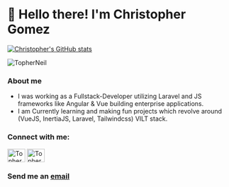 <h1 align="left">👋 Hello there! I'm Christopher Gomez</h1>

[![Christopher's GitHub stats](https://github-readme-stats.vercel.app/api?username=TopherNeil&theme=cobalt&show_icons=true)](https://github.com/anuraghazra/github-readme-stats)

<p align="left"> <img src="https://komarev.com/ghpvc/?username=TopherNeil&label=Profile%20views&color=0e75b6&style=flat" alt="TopherNeil" /> </p>

### About me

- I was working as a Fullstack-Developer utilizing Laravel and JS frameworks like Angular & Vue building enterprise applications.
- I am Currently learning and making fun projects which revolve around (VueJS, InertiaJS, Laravel, Tailwindcss) VILT stack.

<h3 align="left">Connect with me:</h3>
<p align="left">
  <a href="https://github.com/TopherNeil" target="_blank"><img align="center" src="https://raw.githubusercontent.com/rahuldkjain/github-profile-readme-generator/e0c08558d85cb4365c3a865fde306916e58c542e/src/images/icons/Social/github.svg" alt="TopherNeil" height="30" width="40" /></a>
  <a href="https://linkedin.com/in/christopher-neil-gomez" target="_blank"><img align="center" src="https://raw.githubusercontent.com/rahuldkjain/github-profile-readme-generator/master/src/images/icons/Social/linked-in-alt.svg" alt="TopherNeil" height="30" width="40" /></a>
</p>
<h3>
  
Send me an [email](mailto:gomez.cneil@gmail.com)  

</h3>
